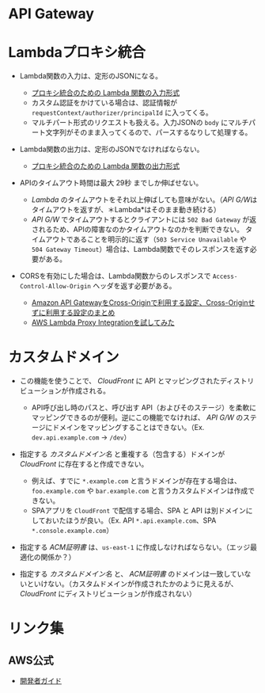 API Gateway
====

# Lambdaプロキシ統合

* Lambda関数の入力は、定形のJSONになる。
  * [プロキシ統合のための Lambda 関数の入力形式](https://docs.aws.amazon.com/ja_jp/apigateway/latest/developerguide/set-up-lambda-proxy-integrations.html#api-gateway-simple-proxy-for-lambda-input-format)
  * カスタム認証をかけている場合は、認証情報が `requestContext/authorizer/principalId` に入ってくる。
  * マルチパート形式のリクエストも扱える。入力JSONの `body` にマルチパート文字列がそのまま入ってくるので、パースするなりして処理する。

* Lambda関数の出力は、定形のJSONでなければならない。
  * [プロキシ統合のための Lambda 関数の出力形式](https://docs.aws.amazon.com/ja_jp/apigateway/latest/developerguide/set-up-lambda-proxy-integrations.html#api-gateway-simple-proxy-for-lambda-output-format)

* APIのタイムアウト時間は最大 29秒 までしか伸ばせない。
  * *Lambda* のタイムアウトをそれ以上伸ばしても意味がない。（*API G/W*はタイムアウトを返すが、＊Lambda*はそのまま動き続ける）
  * *API G/W* でタイムアウトするとクライアントには `502 Bad Gateway` が返されるため、APIの障害なのかタイムアウトなのかを判断できない。
  タイムアウトであることを明示的に返す（`503 Service Unavailable` や `504 Gateway Timeout`）場合は、Lambda関数でそのレスポンスを返す必要がある。

* CORSを有効にした場合は、Lambda関数からのレスポンスで `Access-Control-Allow-Origin` ヘッダを返す必要がある。
  * [Amazon API GatewayをCross-Originで利用する設定、Cross-Originせずに利用する設定のまとめ](https://qiita.com/aiwas/items/116a1039558bec1c5edd)
  * [AWS Lambda Proxy Integrationを試してみた](https://qiita.com/seiya_orz/items/2bd83204e212e35b2c6c#cors%E3%81%AB%E3%81%A4%E3%81%84%E3%81%A6%E8%BF%BD%E8%A8%9820161116)

# カスタムドメイン

* この機能を使うことで、 *CloudFront* に API とマッピングされたディストリビューションが作成される。
  * API呼び出し時のパスと、呼び出す API（およびそのステージ）を柔軟にマッピングできるのが便利。逆にこの機能でなければ、 *API G/W* のステージにドメインをマッピングすることはできない。（Ex. `dev.api.example.com` -> `/dev`）

* 指定する *カスタムドメイン名* と重複する（包含する）ドメインが *CloudFront* に存在すると作成できない。
  * 例えば、すでに `*.example.com` と言うドメインが存在する場合は、`foo.example.com` や `bar.example.com` と言うカスタムドメインは作成できない。
  * SPAアプリを `CloudFront` で配信する場合、SPA と API は別ドメインにしておいたほうが良い。（Ex. API `*.api.example.com`、SPA `*.console.example.com`）

* 指定する *ACM証明書* は、`us-east-1` に作成しなければならない。（エッジ最適化の関係か？）

* 指定する *カスタムドメイン名* と、 *ACM証明書* のドメインは一致していないといけない。（カスタムドメインが作成されたかのように見えるが、 *CloudFront* にディストリビューションが作成されない）

# リンク集

## AWS公式

* [開発者ガイド](https://docs.aws.amazon.com/ja_jp/apigateway/latest/developerguide/welcome.html)
